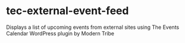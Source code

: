 # tec-external-event-feed
Displays a list of upcoming events from external sites using The Events Calendar WordPress plugin by Modern Tribe

